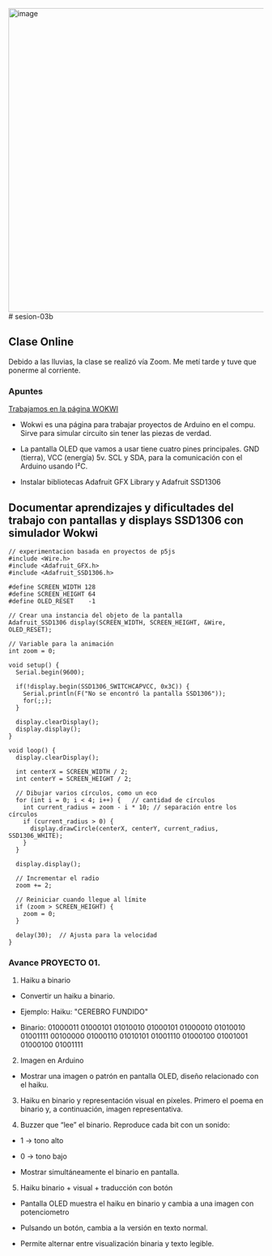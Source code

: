 <img width="545" height="599" alt="image" src="https://github.com/user-attachments/assets/1800a4d3-2753-44b5-911a-6ff2d28bab83" /># sesion-03b
## Clase Online

Debido a las lluvias, la clase se realizó vía Zoom. Me metí tarde y tuve que ponerme al corriente.

### Apuntes

[Trabajamos en la página WOKWI](https://wokwi.com/projects/new/arduino-uno)

- Wokwi es una página para trabajar proyectos de Arduino en el compu. Sirve para simular circuito sin tener las piezas de verdad.

- La pantalla OLED que vamos a usar tiene cuatro pines principales. GND (tierra), VCC (energía) 5v. SCL y SDA, para la comunicación con el Arduino usando I²C.

- Instalar bibliotecas Adafruit GFX Library y Adafruit SSD1306







## Documentar aprendizajes y dificultades del trabajo con pantallas y displays SSD1306 con simulador Wokwi

````
// experimentacion basada en proyectos de p5js 
#include <Wire.h>
#include <Adafruit_GFX.h>
#include <Adafruit_SSD1306.h>

#define SCREEN_WIDTH 128
#define SCREEN_HEIGHT 64
#define OLED_RESET    -1

// Crear una instancia del objeto de la pantalla
Adafruit_SSD1306 display(SCREEN_WIDTH, SCREEN_HEIGHT, &Wire, OLED_RESET);

// Variable para la animación
int zoom = 0;

void setup() {
  Serial.begin(9600);

  if(!display.begin(SSD1306_SWITCHCAPVCC, 0x3C)) {
    Serial.println(F("No se encontró la pantalla SSD1306"));
    for(;;);
  }

  display.clearDisplay();
  display.display();
}

void loop() {
  display.clearDisplay();

  int centerX = SCREEN_WIDTH / 2;
  int centerY = SCREEN_HEIGHT / 2;

  // Dibujar varios círculos, como un eco
  for (int i = 0; i < 4; i++) {   // cantidad de círculos
    int current_radius = zoom - i * 10; // separación entre los círculos
    if (current_radius > 0) {
      display.drawCircle(centerX, centerY, current_radius, SSD1306_WHITE);
    }
  }

  display.display();

  // Incrementar el radio
  zoom += 2;

  // Reiniciar cuando llegue al límite
  if (zoom > SCREEN_HEIGHT) {  
    zoom = 0;
  }

  delay(30);  // Ajusta para la velocidad
}
````


### Avance PROYECTO 01.
1. Haiku a binario

- Convertir un haiku a binario.

- Ejemplo: Haiku: "CEREBRO FUNDIDO"

- Binario: 01000011 01000101 01010010 01000101 01000010 01010010 01001111 00100000 01000110 01010101 01001110 01000100 01001001 01000100 01001111 

2. Imagen en Arduino

- Mostrar una imagen o patrón en pantalla OLED, diseño relacionado con el haiku.

3. Haiku en binario y representación visual en píxeles. Primero el poema en binario y, a continuación, imagen representativa.


4. Buzzer que “lee” el binario. Reproduce cada bit con un sonido:

- 1 → tono alto

- 0 → tono bajo

- Mostrar simultáneamente el binario en pantalla.

5. Haiku binario + visual + traducción con botón

- Pantalla OLED muestra el haiku en binario y cambia a una imagen con potenciometro

- Pulsando un botón, cambia a la versión en texto normal.

- Permite alternar entre visualización binaria y texto legible.
